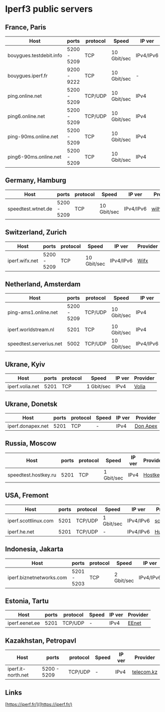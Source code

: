 # Iperf3 public servers

France, Paris
--
| Host | ports | protocol | Speed | IP ver | Provider |
| ------ | ------ | ------ | ------ | ------ | ------ |
bouygues.testdebit.info | 5200 - 5209 | TCP | 10 Gbit/sec | IPv4/IPv6 | [Bouygues](https://www.bouyguestelecom.fr/)
bouygues.iperf.fr | 9200 - 9222 | TCP | 10 Gbit/sec | - | [Bouygues](https://www.bouyguestelecom.fr/)
ping.online.net | 5200 - 5209 | TCP/UDP | 10 Gbit/sec | IPv4 | [http://ping.online.net/](online.net)
ping6.online.net | 5200 - 5209 | TCP/UDP | 10 Gbit/sec | IPv4 | [http://ping.online.net/](online.net)
ping-90ms.online.net | 5200 - 5209 | TCP | 10 Gbit/sec | IPv4 | [http://ping.online.net/](online.net)
ping6-90ms.online.net | 5200 - 5209 | TCP | 10 Gbit/sec | IPv4 | [http://ping.online.net/](online.net)

Germany, Hamburg
--
| Host | ports | protocol | Speed | IP ver | Provider |
| ------ | ------ | ------ | ------ | ------ | ------ |
speedtest.wtnet.de | 5200 - 5209 | TCP | 10 Gbit/sec | IPv4/IPv6 | [wilhelm.tel](http://speedtest.wtnet.de/)

Switzerland, Zurich
--
| Host | ports | protocol | Speed | IP ver | Provider |
| ------ | ------ | ------ | ------ | ------ | ------ |
iperf.wifx.net | 5200 - 5209 | TCP | 10 Gbit/sec | IPv4/IPv6 | [Wifx](https://www.wifx.net/)

Netherland, Amsterdam
--
| Host | ports | protocol | Speed | IP ver | Provider |
| ------ | ------ | ------ | ------ | ------ | ------ |
ping-ams1.online.net | 5200 - 5209 | TCP/UDP | 10 Gbit/sec | IPv4 | [online.net](http://ping-ams1.online.net/)
iperf.worldstream.nl | 5201 | TCP | 10 Gbit/sec | IPv4 | [WorldStream](https://www.worldstream.nl/)
speedtest.serverius.net | 5002 | TCP/UDP | 10 Gbit/sec | IPv4/IPv6 | [Serverius](http://speedtest.serverius.net/)

Ukrane, Kyiv
--
| Host | ports | protocol | Speed | IP ver | Provider |
| ------ | ------ | ------ | ------ | ------ | ------ |
iperf.volia.net | 5201 | TCP | 1 Gbit/sec | IPv4 | [Volia](http://iperf.volia.net/)

Ukrane, Donetsk
--
| Host | ports | protocol | Speed | IP ver | Provider |
| ------ | ------ | ------ | ------ | ------ | ------ |
iperf.donapex.net | 5201 | TCP | - | IPv4 | [Don Apex](https://donapex.net/)

Russia, Moscow
--
| Host | ports | protocol | Speed | IP ver | Provider |
| ------ | ------ | ------ | ------ | ------ | ------ |
speedtest.hostkey.ru | 5201 | TCP | 1 Gbit/sec | IPv4 | [Hostkey](http://speedtest.hostkey.ru/)

USA, Fremont
--
| Host | ports | protocol | Speed | IP ver | Provider |
| ------ | ------ | ------ | ------ | ------ | ------ |
iperf.scottlinux.com | 5201 | TCP/UDP | 1 Gbit/sec | IPv4/IPv6 | [scottlinux](https://iperf.scottlinux.com/)
iperf.he.net | 5201 | TCP/UDP | - | IPv4/IPv6 | [Hurricane](https://he.net/)

Indonesia, Jakarta  
--
| Host | ports | protocol | Speed | IP ver | Provider |
| ------ | ------ | ------ | ------ | ------ | ------ |
iperf.biznetnetworks.com | 5201 - 5203 | TCP | 2 Gbit/sec | IPv4/IPv6 | [Biznet](http://www.biznetnetworks.com/)

Estonia, Tartu
--
| Host | ports | protocol | Speed | IP ver | Provider |
| ------ | ------ | ------ | ------ | ------ | ------ |
iperf.eenet.ee | 5201 | TCP/UDP | - | IPv4 | [EEnet](http://www.eenet.ee/EENet/)

Kazakhstan, Petropavl
--
| Host   | ports  | protocol | Speed | IP ver | Provider |
| ------ | ------ | ------ | ------ | ------ | ------ |
iperf.it-north.net | 5200 - 5209 | TCP/UDP | - | IPv4 | [telecom.kz](telecom.kz)


## Links
[https://iperf.fr/]([https://iperf.fr/)
